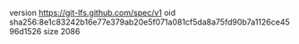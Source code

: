 version https://git-lfs.github.com/spec/v1
oid sha256:8e1c83242b16e77e379ab20e5f071a081cf5da8a75fd90b7a1126ce4596d1526
size 2086
